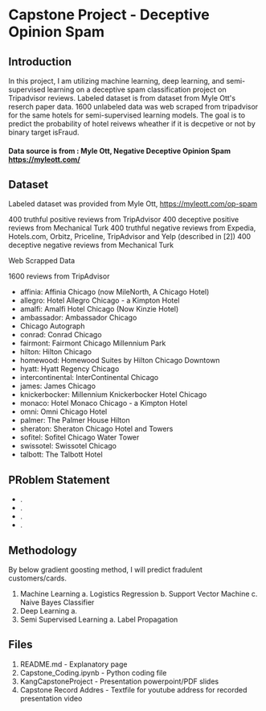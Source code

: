 # Capstone Project - Deceptive Opinion Spam

## Introduction

In this project, I am utilizing machine learning, deep learning, and semi-supervised learning on a deceptive spam classification project on Tripadvisor reviews. Labeled dataset is from  dataset from Myle Ott's reserch paper data. 1600 unlabeled data was web scraped from tripadvisor for the same hotels for semi-supervised learning models. The goal is to predict the probability of hotel reivews wheather if it is decpetive or not by binary target isFraud.

#### Data source is from : Myle Ott, Negative Deceptive Opinion Spam https://myleott.com/

## Dataset

Labeled dataset was provided from Myle Ott, https://myleott.com/op-spam

400 truthful positive reviews from TripAdvisor 
400 deceptive positive reviews from Mechanical Turk 
400 truthful negative reviews from Expedia, Hotels.com, Orbitz, Priceline, TripAdvisor and Yelp (described in [2])
400 deceptive negative reviews from Mechanical Turk 

Web Scrapped Data

1600 reviews from TripAdvisor

- affinia: Affinia Chicago (now MileNorth, A Chicago Hotel)
- allegro: Hotel Allegro Chicago - a Kimpton Hotel
- amalfi: Amalfi Hotel Chicago (Now Kinzie Hotel)
- ambassador: Ambassador Chicago
- Chicago Autograph
- conrad: Conrad Chicago
- fairmont: Fairmont Chicago Millennium Park
- hilton: Hilton Chicago
- homewood: Homewood Suites by Hilton Chicago Downtown
- hyatt: Hyatt Regency Chicago
- intercontinental: InterContinental Chicago
- james: James Chicago
- knickerbocker: Millennium Knickerbocker Hotel Chicago
- monaco: Hotel Monaco Chicago - a Kimpton Hotel
- omni: Omni Chicago Hotel
- palmer: The Palmer House Hilton
- sheraton: Sheraton Chicago Hotel and Towers
- sofitel: Sofitel Chicago Water Tower
- swissotel: Swissotel Chicago
- talbott: The Talbott Hotel

## PRoblem Statement

- . 
- .
- .
- . 

## Methodology

By below gradient goosting method, I will predict fradulent customers/cards.

1. Machine Learning
  a. Logistics Regression
  b. Support Vector Machine 
  c. Naive Bayes Classifier
2. Deep Learning
  a.
3. Semi Supervised Learning
  a. Label Propagation

## Files

1. README.md - Explanatory page
2. Capstone_Coding.ipynb - Python coding file
3. KangCapstoneProject - Presentation powerpoint/PDF slides
4. Capstone Record Addres - Textfile for youtube address for recorded presentation video
